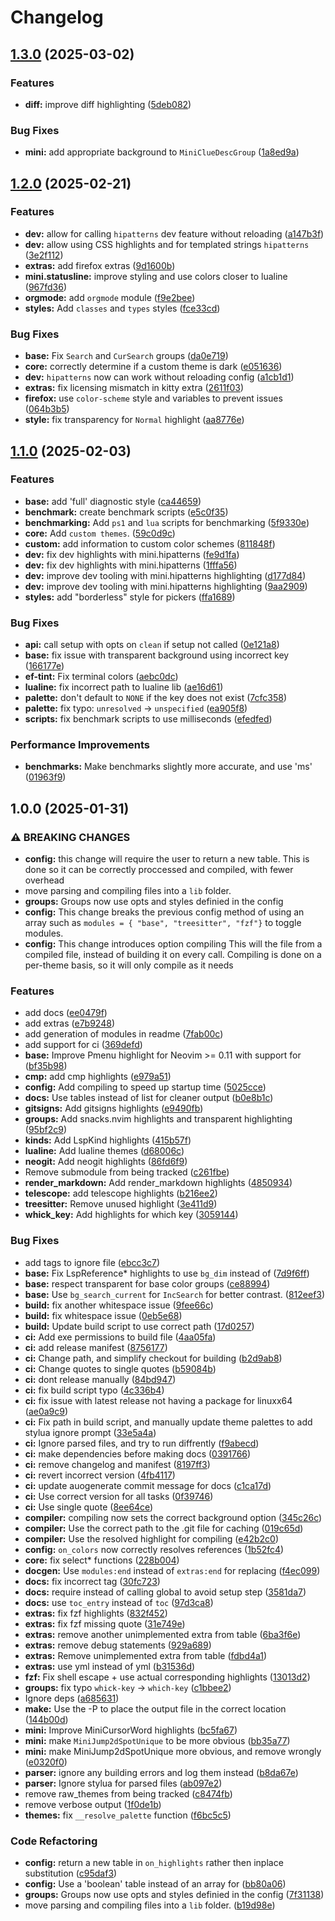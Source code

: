 # Changelog

## [1.3.0](https://github.com/oonamo/ef-themes.nvim/compare/v1.2.0...v1.3.0) (2025-03-02)


### Features

* **diff:** improve diff highlighting ([5deb082](https://github.com/oonamo/ef-themes.nvim/commit/5deb08237d1e243532dfdb5b24c3658c31d255aa))


### Bug Fixes

* **mini:** add appropriate background to `MiniClueDescGroup` ([1a8ed9a](https://github.com/oonamo/ef-themes.nvim/commit/1a8ed9a36b6a1a841a6632103df0831a9212a7d2))

## [1.2.0](https://github.com/oonamo/ef-themes.nvim/compare/v1.1.0...v1.2.0) (2025-02-21)


### Features

* **dev:** allow for calling `hipatterns` dev feature without reloading ([a147b3f](https://github.com/oonamo/ef-themes.nvim/commit/a147b3f458c66148252a2976b653cac63b29d1da))
* **dev:** allow using CSS highlights and for templated strings `hipatterns` ([3e2f112](https://github.com/oonamo/ef-themes.nvim/commit/3e2f112710706506d02ee7dc310e74949ef42193))
* **extras:** add firefox extras ([9d1600b](https://github.com/oonamo/ef-themes.nvim/commit/9d1600b5ad80b1962471790d624534b08b58f70b))
* **mini.statusline:** improve styling and use colors closer to lualine ([967fd36](https://github.com/oonamo/ef-themes.nvim/commit/967fd360fa46e30f8da3eb301bce256ea11854aa))
* **orgmode:** add `orgmode` module ([f9e2bee](https://github.com/oonamo/ef-themes.nvim/commit/f9e2beeeea9c0ae6789784058ab126c5c7ad2edf))
* **styles:** Add `classes` and `types` styles ([fce33cd](https://github.com/oonamo/ef-themes.nvim/commit/fce33cde601bdb06b3456010dd3b2e1d32b52c0f))


### Bug Fixes

* **base:** Fix `Search` and `CurSearch` groups ([da0e719](https://github.com/oonamo/ef-themes.nvim/commit/da0e719458572c7fec8d1cd26160e2f48aef948d))
* **core:** correctly determine if a custom theme is dark ([e051636](https://github.com/oonamo/ef-themes.nvim/commit/e0516365e46f0c5705398435ad0ce575f5ee9bfa))
* **dev:** `hipatterns` now can work without reloading config ([a1cb1d1](https://github.com/oonamo/ef-themes.nvim/commit/a1cb1d154ce046e0543b2103e8cf1a633d900610))
* **extras:** fix licensing mismatch in kitty extra ([2611f03](https://github.com/oonamo/ef-themes.nvim/commit/2611f03a49a8be64e1bb1a375197ce11d740ba73))
* **firefox:** use `color-scheme` style and variables to prevent issues ([064b3b5](https://github.com/oonamo/ef-themes.nvim/commit/064b3b5a3ae32594bedcf5eeb86a3036fd58e43d))
* **style:** fix transparency for `Normal` highlight ([aa8776e](https://github.com/oonamo/ef-themes.nvim/commit/aa8776e05209e09008eee254c145148b2ae2590a))

## [1.1.0](https://github.com/oonamo/ef-themes.nvim/compare/v1.0.0...v1.1.0) (2025-02-03)


### Features

* **base:** add 'full' diagnostic style ([ca44659](https://github.com/oonamo/ef-themes.nvim/commit/ca446590e858c5d1d0f604320db1b55e53eda2e3))
* **benchmark:** create benchmark scripts ([e5c0f35](https://github.com/oonamo/ef-themes.nvim/commit/e5c0f35b124a23bc7428fa9e96fee2f4fa1a16be))
* **benchmarking:** Add `ps1` and `lua` scripts for benchmarking ([5f9330e](https://github.com/oonamo/ef-themes.nvim/commit/5f9330e8a7a6af9ba80a6596f6c68c7e6f1cb045))
* **core:** Add `custom themes`. ([59c0d9c](https://github.com/oonamo/ef-themes.nvim/commit/59c0d9cdb1a08a4ffe2684d0f466391e955e4e3e))
* **custom:** add information to custom color schemes ([811848f](https://github.com/oonamo/ef-themes.nvim/commit/811848f614a9d22d059988f6f675db1c7dc15d6f))
* **dev:** fix dev highlights with mini.hipatterns ([fe9d1fa](https://github.com/oonamo/ef-themes.nvim/commit/fe9d1fad02f98fec22a591e5a29c5e82707d7287))
* **dev:** fix dev highlights with mini.hipatterns ([1fffa56](https://github.com/oonamo/ef-themes.nvim/commit/1fffa56d9ef3f5c6783673ff9b2f9903033c97d9))
* **dev:** improve dev tooling with mini.hipatterns highlighting ([d177d84](https://github.com/oonamo/ef-themes.nvim/commit/d177d84a75ef0b3335b9efa0ed67c91f47b52912))
* **dev:** improve dev tooling with mini.hipatterns highlighting ([9aa2909](https://github.com/oonamo/ef-themes.nvim/commit/9aa2909334e595492923f12181e56733604113f4))
* **styles:** add "borderless" style for pickers ([ffa1689](https://github.com/oonamo/ef-themes.nvim/commit/ffa16895a3f739091fd9e9595a9deb92ea880944))


### Bug Fixes

* **api:** call setup with opts on `clean` if setup not called ([0e121a8](https://github.com/oonamo/ef-themes.nvim/commit/0e121a8fcfce3ed5c44c5b5412d76fbf78bf4f8c))
* **base:** fix issue with transparent background using incorrect key ([166177e](https://github.com/oonamo/ef-themes.nvim/commit/166177e7c03e2e435fd1e4ee4ff5d047d0d7b852))
* **ef-tint:** Fix terminal colors ([aebc0dc](https://github.com/oonamo/ef-themes.nvim/commit/aebc0dc451ef6adde13a38f2be6f0fb0690cecf2))
* **lualine:** fix incorrect path to lualine lib ([ae16d61](https://github.com/oonamo/ef-themes.nvim/commit/ae16d615e20ebc8c928d320f62ba64880973be52))
* **palette:** don't default to `NONE` if the key does not exist ([7cfc358](https://github.com/oonamo/ef-themes.nvim/commit/7cfc3580791d0305b7fce681c411d80db5eb2706))
* **palette:** fix typo: `unresolved` -&gt; `unspecified` ([ea905f8](https://github.com/oonamo/ef-themes.nvim/commit/ea905f8875ccb6efb624016ca6f959333fd9abda))
* **scripts:** fix benchmark scripts to use milliseconds ([efedfed](https://github.com/oonamo/ef-themes.nvim/commit/efedfedeb3203864a738689d90d48235329a0899))


### Performance Improvements

* **benchmarks:** Make benchmarks slightly more accurate, and use 'ms' ([01963f9](https://github.com/oonamo/ef-themes.nvim/commit/01963f91c9d132ab3f245fbf8e37f833e84d4f8e))

## 1.0.0 (2025-01-31)


### ⚠ BREAKING CHANGES

* **config:** this change will require the user to return a new table. This is done so it can be correctly proccessed and compiled, with fewer overhead
* move parsing and compiling files into a `lib` folder.
* **groups:** Groups now use opts and styles definied in the config
* **config:** This change breaks the previous config method of using an array such as `modules = { "base", "treesitter", "fzf"}` to toggle modules.
* **config:** This change introduces option compiling This will the file from a compiled file, instead of building it on every call. Compiling is done on a per-theme basis, so it will only compile as it needs

### Features

* add docs ([ee0479f](https://github.com/oonamo/ef-themes.nvim/commit/ee0479f2dc6f016e7f891022d3809036c04401df))
* add extras ([e7b9248](https://github.com/oonamo/ef-themes.nvim/commit/e7b924887d497aa055c1b75577b1bbc698d68c6d))
* add generation of modules in readme ([7fab00c](https://github.com/oonamo/ef-themes.nvim/commit/7fab00cdb215c85c04ab3fbbd68940217fcee428))
* add support for ci ([369defd](https://github.com/oonamo/ef-themes.nvim/commit/369defd64bc110783a8a45a92ca63414ad2de912))
* **base:** Improve Pmenu highlight for Neovim &gt;= 0.11 with support for ([bf35b98](https://github.com/oonamo/ef-themes.nvim/commit/bf35b98b5809a6a812ddb5137ad23475d98c3cb1))
* **cmp:** add cmp highlights ([e979a51](https://github.com/oonamo/ef-themes.nvim/commit/e979a51fabbfed67efb803b6b3fb47632210cc0f))
* **config:** Add compiling to speed up startup time ([5025cce](https://github.com/oonamo/ef-themes.nvim/commit/5025cce007a82f9992329bd0eb6d0ba4f209677a))
* **docs:** Use tables instead of list for cleaner output ([b0e8b1c](https://github.com/oonamo/ef-themes.nvim/commit/b0e8b1ce95efd3a5f3c0834a4f37b80551b08bbf))
* **gitsigns:** Add gitsigns highlights ([e9490fb](https://github.com/oonamo/ef-themes.nvim/commit/e9490fb12ac9aa6f94f8669376f3629ca9d9e8ee))
* **groups:** Add snacks.nvim highlights and transparent highlighting ([95bf2c9](https://github.com/oonamo/ef-themes.nvim/commit/95bf2c9cb361a73a3c168059ce51b90fbec1a741))
* **kinds:** Add LspKind highlights ([415b57f](https://github.com/oonamo/ef-themes.nvim/commit/415b57f63a2a78d477cd4b8d97d8b96be91b8cf4))
* **lualine:** Add lualine themes ([d68006c](https://github.com/oonamo/ef-themes.nvim/commit/d68006c8d297610dbc05076c8fc2312d024525b7))
* **neogit:** Add neogit highlights ([86fd6f9](https://github.com/oonamo/ef-themes.nvim/commit/86fd6f951fb9f4691699104550baee4fdeec1169))
* Remove submodule from being tracked ([c261fbe](https://github.com/oonamo/ef-themes.nvim/commit/c261fbea6ae0a574e80b5a79a073b8eb615b0ab2))
* **render_markdown:** Add render_markdown highlights ([4850934](https://github.com/oonamo/ef-themes.nvim/commit/485093462da86350d255e07ea507480dcb77af88))
* **telescope:** add telescope highlights ([b216ee2](https://github.com/oonamo/ef-themes.nvim/commit/b216ee23eaef8c8cc6e1aa8b49c86af320fcb48a))
* **treesitter:** Remove unused highlight ([3e411d9](https://github.com/oonamo/ef-themes.nvim/commit/3e411d90f752763d980dbdc2e5a6e0a7f86a009e))
* **whick_key:** Add highlights for which key ([3059144](https://github.com/oonamo/ef-themes.nvim/commit/30591441082a90f1dab966a4f490c223e934cf4c))


### Bug Fixes

* add tags to ignore file ([ebcc3c7](https://github.com/oonamo/ef-themes.nvim/commit/ebcc3c70eda61746331a9f2d45c5c991ef8889ff))
* **base:** Fix LspReference* highlights to use `bg_dim` instead of ([7d9f6ff](https://github.com/oonamo/ef-themes.nvim/commit/7d9f6ffe768252ee33d1e7e910981764d7702d2a))
* **base:** respect transparent for base color groups ([ce88994](https://github.com/oonamo/ef-themes.nvim/commit/ce8899467f1a2b9460e3e9221dc8b754813cb2ee))
* **base:** Use `bg_search_current` for `IncSearch` for better contrast. ([812eef3](https://github.com/oonamo/ef-themes.nvim/commit/812eef3030fd70cc2b3a0087eeae100f29266a57))
* **build:** fix another whitespace issue ([9fee66c](https://github.com/oonamo/ef-themes.nvim/commit/9fee66ce07f6da62c2c592c69b99de1bb0e20a5c))
* **build:** fix whitespace issue ([0eb5e68](https://github.com/oonamo/ef-themes.nvim/commit/0eb5e68612215817850e57d386def47e1e5e3f77))
* **build:** Update build script to use correct path ([17d0257](https://github.com/oonamo/ef-themes.nvim/commit/17d02579c151c0814f0e39aa3f8b6b5c82040e57))
* **ci:** Add exe permissions to build file ([4aa05fa](https://github.com/oonamo/ef-themes.nvim/commit/4aa05faf6c3782f61560cd4921533b112cfdf4ee))
* **ci:** add release manifest ([8756177](https://github.com/oonamo/ef-themes.nvim/commit/8756177268ea55ec86951e2d88141f25dae0f4b5))
* **ci:** Change path, and simplify checkout for building ([b2d9ab8](https://github.com/oonamo/ef-themes.nvim/commit/b2d9ab8248d6038f17b462550cefecbc471c64da))
* **ci:** Change quotes to single quotes ([b59084b](https://github.com/oonamo/ef-themes.nvim/commit/b59084baf6941ffcfb584142272f24459e534afb))
* **ci:** dont release manually ([84bd947](https://github.com/oonamo/ef-themes.nvim/commit/84bd94710a530b3e6c589e5c54f336cb1c61c455))
* **ci:** fix build script typo ([4c336b4](https://github.com/oonamo/ef-themes.nvim/commit/4c336b453df207afc17df1dddc041691b4a747c4))
* **ci:** fix issue with latest release not having a package for linuxx64 ([ae0a9c9](https://github.com/oonamo/ef-themes.nvim/commit/ae0a9c91cc8727b34b019cc394b57fbe4f83d9ac))
* **ci:** Fix path in build script, and manually update theme palettes to add stylua ignore prompt ([33e5a4a](https://github.com/oonamo/ef-themes.nvim/commit/33e5a4a755d65b1bfe701526cdf87d4b60cdcc68))
* **ci:** Ignore parsed files, and try to run diffrently ([f9abecd](https://github.com/oonamo/ef-themes.nvim/commit/f9abecd969798669b0c5844e9849681eccd48e15))
* **ci:** make dependencies before making docs ([0391766](https://github.com/oonamo/ef-themes.nvim/commit/0391766ab67ce1c0426fec1073d1ab35e4718a49))
* **ci:** remove changelog and manifest ([8197ff3](https://github.com/oonamo/ef-themes.nvim/commit/8197ff39c5222f3de57b338154baae3b5fee1d37))
* **ci:** revert incorrect version ([4fb4117](https://github.com/oonamo/ef-themes.nvim/commit/4fb41173bf8cc5736c32b45babc51d55e4f70cba))
* **ci:** update auogenerate commit message for docs ([c1ca17d](https://github.com/oonamo/ef-themes.nvim/commit/c1ca17d2454b0b2d53c75cf182e7d82a2930931c))
* **ci:** Use correct version for all tasks ([0f39746](https://github.com/oonamo/ef-themes.nvim/commit/0f39746b2d9af04ca8886822e159f4e86e7da633))
* **ci:** Use single quote ([8ee64ce](https://github.com/oonamo/ef-themes.nvim/commit/8ee64ce54d96d7819f6de950c37d14458a2b3b5d))
* **compiler:** compiling now sets the correct background option ([345c26c](https://github.com/oonamo/ef-themes.nvim/commit/345c26ce777ca602cd3d530fd5efe2cd54b857de))
* **compiler:** Use the correct path to the .git file for caching ([019c65d](https://github.com/oonamo/ef-themes.nvim/commit/019c65d38a24a3c60641c3a57ff1a70a1bf9d88c))
* **compiler:** Use the resolved highlight for compiling ([e42b2c0](https://github.com/oonamo/ef-themes.nvim/commit/e42b2c0686d120f36614dc52af6770411123dba1))
* **config:** `on_colors` now correctly resolves references ([1b52fc4](https://github.com/oonamo/ef-themes.nvim/commit/1b52fc4c96e334e2064df430a4cf3c99050fb502))
* **core:** fix select* functions ([228b004](https://github.com/oonamo/ef-themes.nvim/commit/228b0043f222e0a01e641de422f30c90e2d132a1))
* **docgen:** Use `modules:end` instead of `extras:end` for replacing ([f4ec099](https://github.com/oonamo/ef-themes.nvim/commit/f4ec099989a91ec1ac8af9372d94455ff7af8198))
* **docs:** fix incorrect tag ([30fc723](https://github.com/oonamo/ef-themes.nvim/commit/30fc72316f1fc45daaebf79d678f1eaa6c5a51e2))
* **docs:** require instead of calling global to avoid setup step ([3581da7](https://github.com/oonamo/ef-themes.nvim/commit/3581da7d9cc417081385b1d28735024255a00af5))
* **docs:** use `toc_entry` instead of `toc` ([97d3ca8](https://github.com/oonamo/ef-themes.nvim/commit/97d3ca85d16deb2ea28842ee79b671df6ecd0b4a))
* **extras:** fix fzf highlights ([832f452](https://github.com/oonamo/ef-themes.nvim/commit/832f452243b2870f269db2aae8ec9a9dd411e714))
* **extras:** fix fzf missing quote ([31e749e](https://github.com/oonamo/ef-themes.nvim/commit/31e749e20f3c1dda3593af53c33b0e89ee066e0a))
* **extras:** remove another unimplemented extra from table ([6ba3f6e](https://github.com/oonamo/ef-themes.nvim/commit/6ba3f6ee4bfb296c970a10ee3be10c12b2842648))
* **extras:** remove debug statements ([929a689](https://github.com/oonamo/ef-themes.nvim/commit/929a68921e37ecdf78eddef03a43291866b5341a))
* **extras:** Remove unimplemented extra from table ([fdbd4a1](https://github.com/oonamo/ef-themes.nvim/commit/fdbd4a169f8bccd046a6adf9b5f35f402f50618a))
* **extras:** use yml instead of yml ([b31536d](https://github.com/oonamo/ef-themes.nvim/commit/b31536d38172630d32e8b9e42bd17fd0e7bb8e87))
* **fzf:** Fix shell escape + use actual corresponding highlights ([13013d2](https://github.com/oonamo/ef-themes.nvim/commit/13013d21e2ae641ecceb30beb117a25c40b945d6))
* **groups:** fix typo `whick-key` -&gt; `which-key` ([c1bbee2](https://github.com/oonamo/ef-themes.nvim/commit/c1bbee20d94d4c13bb95e9c177fdbf44fdc424a8))
* Ignore deps ([a685631](https://github.com/oonamo/ef-themes.nvim/commit/a68563136c7253f06fe663f23e13cf17a2141fd2))
* **make:** Use the -P to place the output file in the correct location ([144b00d](https://github.com/oonamo/ef-themes.nvim/commit/144b00d68e6bed5056999f41d3e253a638a61d26))
* **mini:** Improve MiniCursorWord highlights ([bc5fa67](https://github.com/oonamo/ef-themes.nvim/commit/bc5fa671ef87aa4dfb97733c46dbfcbb95b28a2c))
* **mini:** make `MiniJump2dSpotUnique` to be more obvious ([bb35a77](https://github.com/oonamo/ef-themes.nvim/commit/bb35a7702b2191c9be0eac5a98e624951a826369))
* **mini:** make MiniJump2dSpotUnique more obvious, and remove wrongly ([e0320f0](https://github.com/oonamo/ef-themes.nvim/commit/e0320f0e6afd65de8e501808c6f51d86600b7ccd))
* **parser:** ignore any building errors and log them instead ([b8da67e](https://github.com/oonamo/ef-themes.nvim/commit/b8da67ec62c132cb468975ffbbcb3f4447272a06))
* **parser:** Ignore stylua for parsed files ([ab097e2](https://github.com/oonamo/ef-themes.nvim/commit/ab097e20951e451603e155fef5882831091e778e))
* remove raw_themes from being tracked ([c8474fb](https://github.com/oonamo/ef-themes.nvim/commit/c8474fb0278c648dfb20bab1d595b92f6b48b13c))
* remove verbose output ([1f0de1b](https://github.com/oonamo/ef-themes.nvim/commit/1f0de1b7058de8e0394fe72e2bf8c5967e1d31b0))
* **themes:** fix `__resolve_palette` function ([f6bc5c5](https://github.com/oonamo/ef-themes.nvim/commit/f6bc5c50b176424803e3d79bb20540682d186010))


### Code Refactoring

* **config:** return a new table in `on_highlights` rather then inplace substitution ([c95daf3](https://github.com/oonamo/ef-themes.nvim/commit/c95daf388fb7205767a738f3348b10531b29756b))
* **config:** Use a 'boolean' table instead of an array for ([bb80a06](https://github.com/oonamo/ef-themes.nvim/commit/bb80a060cdc6e8d4d8d131579b37dddb95e7c875))
* **groups:** Groups now use opts and styles definied in the config ([7f31138](https://github.com/oonamo/ef-themes.nvim/commit/7f31138d04a66e2b9e21ade3af33886c45ade434))
* move parsing and compiling files into a `lib` folder. ([b19d98e](https://github.com/oonamo/ef-themes.nvim/commit/b19d98e6596ea17af5b71a34fa8a25c74e780e7a))
